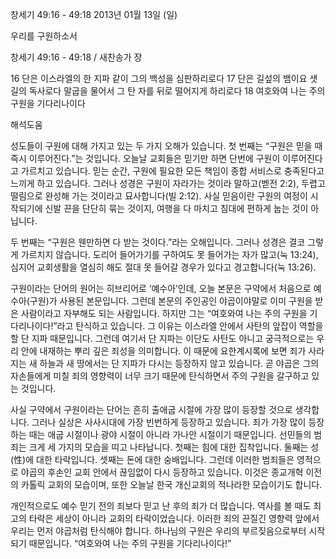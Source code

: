 창세기 49:16 - 49:18 
2013년 01월 13일 (일)

우리를 구원하소서



창세기 49:16 - 49:18 / 새찬송가  장


16 단은 이스라엘의 한 지파 같이 그의 백성을 심판하리로다
17 단은 길섶의 뱀이요 샛길의 독사로다 말굽을 물어서 그 탄 자를 뒤로 떨어지게 하리로다
18 여호와여 나는 주의 구원을 기다리나이다

해석도움





성도들이 구원에 대해 가지고 있는 두 가지 오해가 있습니다. 첫 번째는 “구원은 믿을 때 즉시 이루어진다.”는 것입니다. 오늘날 교회들은 믿기만 하면 단번에 구원이 이루어진다고 가르치고 있습니다. 믿는 순간, 구원에 필요한 모든 책임이 종합 서비스로 충족된다고 느끼게 하고 있습니다. 그러나 성경은 구원이 자라가는 것이라 말하고(벧전 2:2), 두렵고 떨림으로 완성해 가는 것이라고 묘사합니다(빌 2:12). 사실 믿음이란 구원의 여정이 시작되기에 신발 끈을 단단히 묶는 것이지, 여행을 다 마치고 침대에 편하게 눕는 것이 아닙니다. 

두 번째는 “구원은 웬만하면 다 받는 것이다.”라는 오해입니다. 그러나 성경은 결코 그렇게 가르치지 않습니다. 도리어 들어가기를 구하여도 못 들어가는 자가 많고(눅 13:24), 심지어 교회생활을 열심히 해도 절대 못 들어갈 경우가 있다고 경고합니다(눅 13:26).  

구원이라는 단어의 원어는 히브리어로 ‘예수아’인데, 오늘 본문은 구약에서 처음으로 예수아(구원)가 사용된 본문입니다. 그런데 본문의 주인공인 야곱이야말로 이미 구원을 받은 사람이라고 자부해도 되는 사람입니다. 하지만 그는 “여호와여 나는 주의 구원을 기다리나이다!”라고 탄식하고 있습니다. 그 이유는 이스라엘 안에서 사탄의 앞잡이 역할을 할 단 지파 때문입니다. 그런데 여기서 단 지파는 이단도 사탄도 아니고 궁극적으로는 우리 안에 내재하는 뿌리 깊은 죄성을 의미합니다. 이 때문에 요한계시록에 보면 죄가 사라지는 새 하늘과 새 땅에서는 단 지파가 다시는 등장하지 않고 있습니다. 곧 야곱은 그의 자손들에게 미칠 죄의 영향력이 너무 크기 때문에 탄식하면서 주의 구원을 갈구하고 있는 것입니다. 

사실 구약에서 구원이라는 단어는 흔히 출애굽 시절에 가장 많이 등장할 것으로 생각합니다. 그러나 실상은 사사시대에 가장 빈번하게 등장하고 있습니다. 죄가 가장 많이 등장하는 때는 애굽 시절이나 광야 시절이 아니라 가나안 시절이기 때문입니다. 선민들의 범죄는 크게 세 가지의 모습을 띠고 나타납니다. 첫째는 힘에 대한 집착입니다. 둘째는 성(性)에 대한 타락입니다. 셋째는 돈에 대한 숭배입니다. 그런데 이러한 범죄들은 영적으로 야곱의 후손인 교회 안에서 끊임없이 다시 등장하고 있습니다. 이것은 종교개혁 이전의 카톨릭 교회의 모습이며, 또한 오늘날 한국 개신교회의 적나라한 모습이기도 합니다. 

개인적으로도 예수 믿기 전의 죄보다 믿고 난 후의 죄가 더 많습니다. 역사를 볼 때도 최고의 타락은 세상이 아니라 교회의 타락이었습니다. 이러한 죄의 끈질긴 영향력 앞에서 우리는 먼저 야곱처럼 탄식해야 합니다. 하나님의 구원은 우리의 부르짖음으로부터 시작되기 때문입니다. “여호와여 나는 주의 구원을 기다리나이다!”